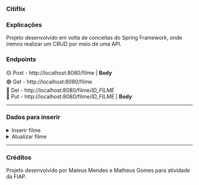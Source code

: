 ### Citiflix

### Explicações
Projeto desenvolvido em volta de conceitas do Spring Framework, onde iremos realizar um CRUD por meio de uma API.  

### Endpoints
🟡 Post - http://localhost:8080/filme | <b>Body</b> <br>
🟢 Get - http://localhost:8080/filme <br>
🔴 Del - http://localhost:8080/filme/<em>ID_FILME</em> <br>
🔵 Put - http://localhost:8080/filme/<em>ID_FILME</em> | <b>Body</b>

<hr>


### Dados para inserir
<details>
<summary>Inserir filme</summary>


```
    {
    "titulo": "A Origem",
    "atorPrincipal": "Leonardo DiCaprio",
    "duracao": 148,
    "anoLancamento": 2010,
    "genero": "Ficcao",
    "fichaTecnica": {
			"direcao": "Christopher Nolan",
			"elenco": "Leonardo DiCaprio, Ellen Page, Joseph Gordon-Levitt",
			"roteiro": "Christopher Nolan",
			"classificacaoIndicativa": 14,
			"producao": "Warner Bros."
			}
    }
```

```	
    {
    "titulo": "O Poderoso Chefão",
    "atorPrincipal": "Marlon Brando",
    "duracao": 175,
    "anoLancamento": 1972,
    "genero": "Drama",
    "fichaTecnica": {
			"direcao": "Francis Ford Coppola",
			"elenco": "Marlon Brando, Al Pacino, James Caan",
			"roteiro": "Mario Puzo, Francis Ford Coppola",
			"classificacaoIndicativa": 16,
			"producao": "Paramount Pictures"
			}
    }
```

```
    {
    "titulo": "Os Sete Samurais",
    "atorPrincipal": "Toshiro Mifune",
    "duracao": 207,
    "anoLancamento": 1954,
    "genero": "Acao",
    "fichaTecnica": {
			"direcao": "Akira Kurosawa",
			"elenco": "Toshiro Mifune, Takashi Shimura",
			"roteiro": "Akira Kurosawa, Shinobu Hashimoto, Hideo Oguni",
			"classificacaoIndicativa": 12,
			"producao": "Toho"
			}
    }
```

```
    {
    "titulo": "O Silêncio dos Inocentes",
    "atorPrincipal": "Anthony Hopkins",
    "duracao": 118,
    "anoLancamento": 1991,
    "genero": "Suspense",
    "fichaTecnica": {
			"direcao": "Jonathan Demme",
			"elenco": "Jodie Foster, Anthony Hopkins",
			"roteiro": "Ted Tally",
			"classificacaoIndicativa": 18,
			"producao": "Orion Pictures"
			}
    }
```

```
    {
       "titulo": "A Viagem de Chihiro",
       "atorPrincipal": "Rumi Hiiragi",
       "duracao": 125,
       "anoLancamento": 2001,
			"genero": "Animacao",
			"fichaTecnica": {
				"direcao": "Hayao Miyazaki",
				"elenco": "Rumi Hiiragi, Miyu Irino, Mari Natsuki",
				"roteiro": "Hayao Miyazaki",
				"classificacaoIndicativa": 10,
				"producao": "Studio Ghibli"
			}
    }
```
</details>
<details>
<summary>Atualizar filme</summary>

```
    {
    "titulo": "Os Oito Samurais",
    "atorPrincipal": "Toshiro Mifune",
    "duracao": 201,
    "genero": "Acao",
			"classificacaoIndicativa": 18,
			}
    }
```

</details>
<hr>

### Créditos

Projeto desenvolvido por Mateus Mendes e Matheus Gomes para atividade da FIAP.
